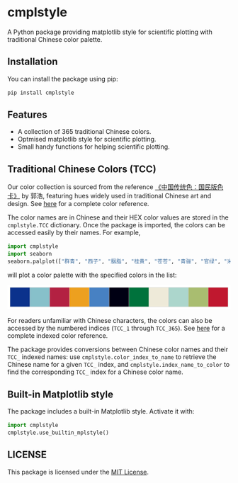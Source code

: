 # cmplstyle

A Python package providing matplotlib style for scientific plotting with traditional Chinese color palette.

## Installation
You can install the package using pip:
```bash
pip install cmplstyle
```

## Features

- A collection of 365 traditional Chinese colors.
- Optmised matplotlib style for scientific plotting.
- Small handy functions for helping scientific plotting.

## Traditional Chinese Colors (TCC)

Our color collection is sourced from the reference [《中国传统色：国民版色卡》](https://www.douban.com/doubanapp/dispatch/book/35951952?dt_dapp=1) by 郭浩, featuring hues widely used in traditional Chinese art and design. See [here](https://jinyiliu.github.io/2025/08/13/cmplstyle/TCC_ncols_5.pdf) for a complete color reference.

The color names are in Chinese and their HEX color values are stored in the `cmplstyle.TCC` dictionary. Once the package is imported, the colors can be accessed easily by their names. For example,
```python
import cmplstyle
import seaborn
seaborn.palplot(["群青", "西子", "胭脂", "桂黄", "苍苍", "青骊", "官绿", "米汤娇", "沧浪", "梅子青", "石榴裙"])
```
will plot a color palette with the specified colors in the list:

![Example TCC Palette](https://raw.githubusercontent.com/jinyiliu/cmplstyle/main/cmplstyle/assets/example_tcc_palette.png)

For readers unfamiliar with Chinese characters, the colors can also be accessed by the numbered indices (`TCC_1` through `TCC_365`). See [here](https://jinyiliu.github.io/2025/08/13/cmplstyle/TCC_indexed_ncols_5.pdf) for a complete indexed color reference.

The package provides conversions between Chinese color names and their `TCC_` indexed names: use `cmplstyle.color_index_to_name` to retrieve the Chinese name for a given `TCC_` index, and `cmplstyle.index_name_to_color` to find the corresponding `TCC_` index for a Chinese color name.

## Built-in Matplotlib style

The package includes a built-in Matplotlib style. Activate it with:
```python
import cmplstyle
cmplstyle.use_builtin_mplstyle()
```

## LICENSE
This package is licensed under the [MIT License](https://github.com/jinyiliu/cmplstyle/blob/main/LICENSE).
